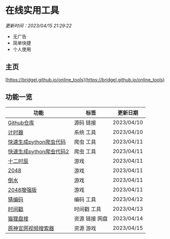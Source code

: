 # 在线实用工具

<i>更新时间：2023/04/15 21:29:22</i>

- 无广告
- 简单快捷
- 个人使用

## 主页

[https://bridgel.github.io/online_tools](https://bridgel.github.io/online_tools)

## 功能一览

功能|标签|更新日期
-|-|-
[Github仓库](https://github.com/bridgeL/online_tools)|源码 链接|2023/04/10
[计时器](https://bridgel.github.io/online_tools/tools/timer)|系统 工具|2023/04/10
[快速生成python爬虫代码](https://bridgel.github.io/online_tools/tools/quick_spider)|爬虫 工具|2023/04/11
[快速生成python爬虫代码2](https://bridgel.github.io/online_tools/tools/quick_spider2)|爬虫 工具|2023/04/11
[十二时辰](https://bridgel.github.io/online_tools/games/time)|游戏|2023/04/11
[2048](https://bridgel.github.io/online_tools/games/2048)|游戏|2023/04/11
[倒水](https://bridgel.github.io/online_tools/games/cocktail)|游戏|2023/04/11
[2048增强版](https://bridgel.github.io/online_tools/games/2048-plus)|游戏|2023/04/11
[猜编码](https://bridgel.github.io/online_tools/tools/guess_code)|编码 工具|2023/04/12
[时间戳](https://bridgel.github.io/online_tools/tools/timestamp)|时间戳 工具|2023/04/13
[猫狸盘搜](https://www.alipansou.com)|资源 链接 网盘|2023/04/14
[原神官网视频搜索器](https://bridgel.github.io/online_tools/games/yuanshen_video)|资源 游戏|2023/04/15
